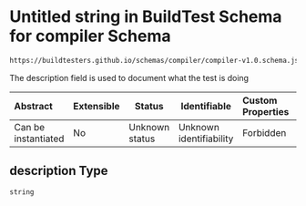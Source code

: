 # Untitled string in BuildTest Schema for compiler Schema

```txt
https://buildtesters.github.io/schemas/compiler/compiler-v1.0.schema.json#/properties/description
```

The description field is used to document what the test is doing


| Abstract            | Extensible | Status         | Identifiable            | Custom Properties | Additional Properties | Access Restrictions | Defined In                                                                                |
| :------------------ | ---------- | -------------- | ----------------------- | :---------------- | --------------------- | ------------------- | ----------------------------------------------------------------------------------------- |
| Can be instantiated | No         | Unknown status | Unknown identifiability | Forbidden         | Allowed               | none                | [compiler-v1.0.schema.json\*](../../out/compiler-v1.0.schema.json "open original schema") |

## description Type

`string`
